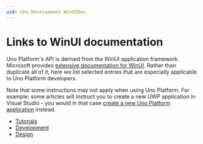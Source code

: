 ```yaml
---
uid: Uno.Development.WinUIDoc
---
```


# Links to WinUI documentation

Uno Platform's API is derived from the WinUI application framework. Microsoft provides [extensive documentation for WinUI](https://learn.microsoft.com/windows/uwp/). Rather than duplicate all of it, here we list selected entries that are especially applicable to Uno Platform developers.

Note that some instructions may not apply when using Uno Platform. For example: some articles will instruct you to create a new UWP application in Visual Studio - you would in that case [create a new Uno Platform application](get-started.md) instead.

* [Tutorials](winui-doc-links-tutorials.md)
* [Development](winui-doc-links-development.md)
* [Design](winui-doc-links-design.md)
